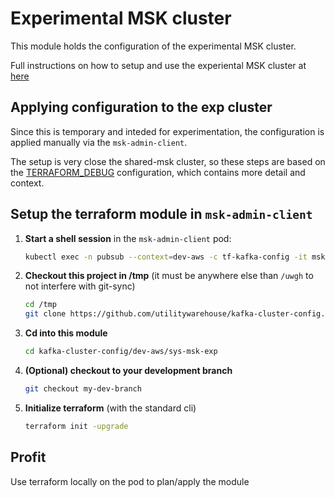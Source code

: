 # Experimental MSK cluster
This module holds the configuration of the experimental MSK cluster.

Full instructions on how to setup and use the experiental MSK cluster at
[here](https://github.com/utilitywarehouse/documentation/blob/master/infra/operational/kafka-upgrade.md)

## Applying configuration to the exp cluster
Since this is temporary and inteded for experimentation, the configuration is
applied manually via the `msk-admin-client`.

The setup is very close the shared-msk cluster, so these steps are based on the
[TERRAFORM_DEBUG](https://github.com/utilitywarehouse/kafka-cluster-config/tree/master/prod-aws/kafka-shared-msk/TERRAFORM_DEBUG.md)
configuration, which contains more detail and context.

## Setup the terraform module in `msk-admin-client`

1. **Start a shell session** in the `msk-admin-client` pod:
    ```bash  
    kubectl exec -n pubsub --context=dev-aws -c tf-kafka-config -it msk-admin-client-0 -- /bin/ash 
    ```
2. **Checkout this project in /tmp** (it must be anywhere else than `/uwgh` to not interfere with git-sync)
    ```bash  
    cd /tmp
    git clone https://github.com/utilitywarehouse/kafka-cluster-config.git
    ```
2. **Cd into this module**
    ```bash  
    cd kafka-cluster-config/dev-aws/sys-msk-exp
    ```
3. **(Optional) checkout to your development branch**
    ```bash  
    git checkout my-dev-branch
    ```
4. **Initialize terraform** (with the standard cli)
    ```bash  
    terraform init -upgrade
    ```
## Profit
Use terraform locally on the pod to plan/apply the module
